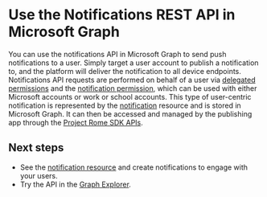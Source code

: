 # Use the Notifications REST API in Microsoft Graph

You can use the notifications API in Microsoft Graph to send push notifications to a user. Simply target a user account to publish a notification to, and the platform will deliver the notification to all device endpoints. Notifications API requests are performed on behalf of a user via [delegated permissions](../../../concepts/permissions_reference.md#delegated-permissions-application-permissions-and-effective-permissions) and the [notification permission]( ../../../concepts/permissions_reference.md), which can be used with either Microsoft accounts or work or school accounts.
This type of user-centric notification is represented by the [notification](..resources/projectrome_notification.md) resource and is stored in Microsoft Graph. It can then be accessed and managed by the publishing app through the [Project Rome SDK APIs](https://github.com/Microsoft/project-rome). 

## Next steps
- See the [notification resource](../resources/projectrome_notification.md) and create notifications to engage with your users. 
- Try the API in the [Graph Explorer](https://developer.microsoft.com/en-us/graph/graph-explorer).
